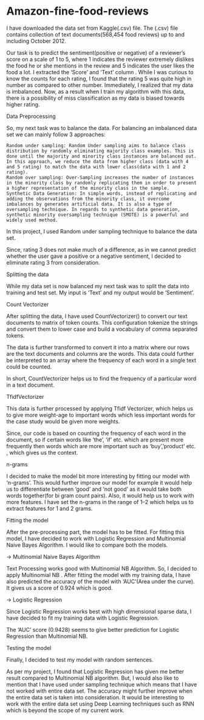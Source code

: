 # Amazon-fine-food-reviews
I have downloaded the data set from Kaggle(.csv) file. The (.csv) file contains collection of text documents(568,454 food reviews) up to and including October 2012.

Our task is to predict the sentiment(positive or negative) of a reviewer’s score on a scale of 1 to 5, where 1 indicates the reviewer extremely dislikes the food he or she mentions in the review and 5 indicates the user likes the food a lot.
 I extracted the ‘Score’ and ‘Text’ column . While I was curious to know the counts for each rating, I found that the rating 5 was quite high in number as compared to other number.
 Immediately, I realized that my data is imbalanced. Now, as a result when I train my algorithm with this data, there is a possibility of miss classification as my data is biased towards higher rating.
 
 Data Preprocessing

So, my next task was to balance the data. For balancing an imbalanced data set we can mainly follow 3 approaches:

    Random under sampling: Random Under sampling aims to balance class distribution by randomly eliminating majority class examples. This is done until the majority and minority class instances are balanced out. In this approach, we reduce the data from higher class (data with 4 and 5 rating) to match the data with lower class(data with 1 and 2 rating).
    Random over sampling: Over-Sampling increases the number of instances in the minority class by randomly replicating them in order to present a higher representation of the minority class in the sample.
    Synthetic Data Generation: In simple words, instead of replicating and adding the observations from the minority class, it overcome imbalances by generates artificial data. It is also a type of oversampling technique. In regards to synthetic data generation, synthetic minority oversampling technique (SMOTE) is a powerful and widely used method.

In this project, I used Random under sampling technique to balance the data set.


Since, rating 3 does not make much of a difference, as in we cannot predict whether the user gave a positive or a negative sentiment, I decided to eliminate rating 3 from consideration.

Splitting the data

While my data set is now balanced my next task was to split the data into training and test set. My input is ‘Text’ and my output would be ‘Sentiment’.

Count Vectorizer

After splitting the data, I have used CountVectorizer() to convert our text documents to matrix of token counts. This configuration tokenize the strings and convert them to lower case and build a vocabulary of comma separated tokens.

The data is further transformed to convert it into a matrix where our rows are the text documents and columns are the words. This data could further be interpreted to an array where the frequency of each word in a single text could be counted.

In short, CountVectorizer helps us to find the frequency of a particular word in a text document.

TfidfVectorizer

This data is further processed by applying Tfidf Vectorizer, which helps us to give more weight-age to important words which less important words for the case study would be given more weights.

Since, our code is based on counting the frequency of each word in the document, so if certain words like ‘the’, ‘if’ etc. which are present more frequently then words which are more important such as ‘buy’,’product’ etc. , which gives us the context.

n-grams

I decided to make the model bit more interesting by fitting our model with ‘n-grams’. This would further improve our model for example it would help us to differentiate between ‘good’ and ‘not good’ as it would take both words together(for bi gram count pairs). Also, it would help us to work with more features. I have set the n-grams in the range of 1–2 which helps us to extract features for 1 and 2 grams.

Fitting the model

After the pre-processing part, the model has to be fitted. For fitting this model, I have decided to work with Logistic Regression and Multinomial Naive Bayes Algorithm. I would like to compare both the models.

-> Multinomial Naive Bayes Algorithm

Text Processing works good with Multinomial NB Algorithm. So, I decided to apply Multinomial NB .
After fitting the model with my training data, I have also predicted the accuracy of the model with ‘AUC’(Area under the curve). It gives us a score of 0.924 which is good.

-> Logistic Regression

Since Logistic Regression works best with high dimensional sparse data, I have decided to fit my training data with Logistic Regression.

The ‘AUC’ score (0.9428) seems to give better prediction for Logistic Regression than Multinomial NB.

Testing the model

Finally, I decided to test my model with random sentences.

As per my project, I found that Logistic Regression has given me better result compared to Multinomial NB algorithm. But, I would also like to mention that I have used under sampling technique which means that I have not worked with entire data set. The accuracy might further improve when the entire data set is taken into consideration. It would be interesting to work with the entire data set using Deep Learning techniques such as RNN which is beyond the scope of my current work.
